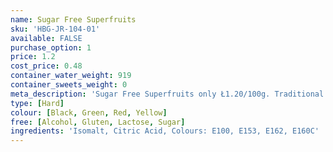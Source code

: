 ```yaml
---
name: Sugar Free Superfruits
sku: 'HBG-JR-104-01'
available: FALSE
purchase_option: 1
price: 1.2
cost_price: 0.48
container_water_weight: 919
container_sweets_weight: 0
meta_description: 'Sugar Free Superfruits only Ł1.20/100g. Traditional sweets and more at Humbugs Confectionery Store. Specialists in satisfying your sweet tooth!'
type: [Hard]
colour: [Black, Green, Red, Yellow]
free: [Alcohol, Gluten, Lactose, Sugar]
ingredients: 'Isomalt, Citric Acid, Colours: E100, E153, E162, E160C'
---
```


